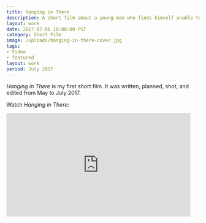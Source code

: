 ```yaml
---
title: Hanging in There
description: A short film about a young man who finds himself unable to leave his apartment, but he's hanging in there.
layout: work
date: 2017-07-08 18:00:00 PST
category: Short Film
image: /uploads/hanging-in-there-cover.jpg
tags:
- Video
- featured
layout: work
period: July 2017
---
```



_Hanging in There_ is my first short film. It was written, planned, shot, and edited from May to July 2017.

Watch _Hanging in There_:

<iframe src="https://player.vimeo.com/video/224795028" width="480" height="270" frameborder="0" webkitallowfullscreen mozallowfullscreen allowfullscreen></iframe>


